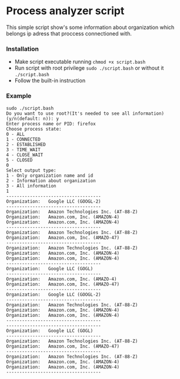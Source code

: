 # Process analyzer script
This simple script show's some information about organization which belongs ip adress that proccess connectioned with.

### Installation 
- Make script executable running ```chmod +x script.bash```
- Run script with root privilege ```sudo ./script.bash``` or without it ```./script.bash```
- Follow the built-in instruction

### Example
```
sudo ./script.bash 
Do you want to use root?(It's needed to see all information)(y/n(default: n)): y
Enter process name or PID: firefox
Choose process state:
0 - ALL
1 - CONNECTED
2 - ESTABLISHED
3 - TIME_WAIT
4 - CLOSE_WAIT
5 - CLOSED
0
Select output type:
1 - Only organization name and id
2 - Information about organization
3 - All information
1
------------------------------------
Organization:   Google LLC (GOOGL-2)
------------------------------------
Organization:   Amazon Technologies Inc. (AT-88-Z)
Organization:   Amazon.com, Inc. (AMAZON-4)
Organization:   Amazon.com, Inc. (AMAZON-4)
------------------------------------
Organization:   Amazon Technologies Inc. (AT-88-Z)
Organization:   Amazon.com, Inc. (AMAZO-47)
------------------------------------
Organization:   Amazon Technologies Inc. (AT-88-Z)
Organization:   Amazon.com, Inc. (AMAZON-4)
Organization:   Amazon.com, Inc. (AMAZON-4)
------------------------------------
Organization:   Google LLC (GOGL)
------------------------------------
Organization:   Amazon.com, Inc. (AMAZO-4)
Organization:   Amazon.com, Inc. (AMAZO-47)
------------------------------------
Organization:   Google LLC (GOOGL-2)
------------------------------------
Organization:   Amazon Technologies Inc. (AT-88-Z)
Organization:   Amazon.com, Inc. (AMAZON-4)
Organization:   Amazon.com, Inc. (AMAZON-4)
------------------------------------
------------------------------------
Organization:   Google LLC (GOGL)
------------------------------------
Organization:   Amazon Technologies Inc. (AT-88-Z)
Organization:   Amazon.com, Inc. (AMAZO-47)
------------------------------------
Organization:   Amazon Technologies Inc. (AT-88-Z)
Organization:   Amazon.com, Inc. (AMAZON-4)
Organization:   Amazon.com, Inc. (AMAZON-4)
------------------------------------
```
